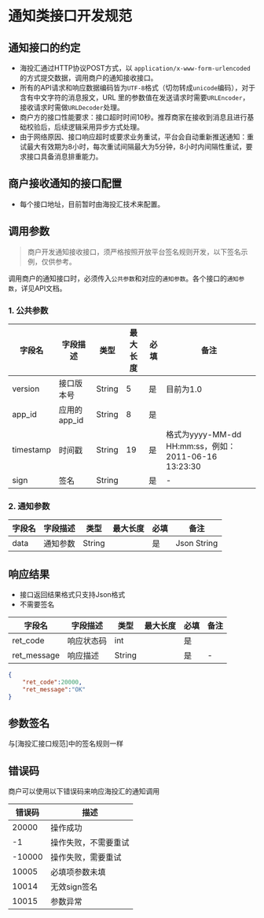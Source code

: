 # 通知类接口开发规范

## 通知接口的约定

* 海投汇通过HTTP协议POST方式，以 `application/x-www-form-urlencoded` 的方式提交数据，调用商户的通知接收接口。
* 所有的API请求和响应数据编码皆为`UTF-8`格式（切勿转成`unicode`编码），对于含有中文字符的消息报文，URL 里的参数值在发送请求时需要`URLEncoder`，接收请求时需做`URLDecoder`处理。
* 商户方的接口性能要求：接口超时时间10秒。推荐商家在接收到消息且进行基础校验后，后续逻辑采用异步方式处理。
* 由于网络原因、接口响应超时或要求业务重试，平台会自动重新推送通知：重试最大有效期为8小时，每次重试间隔最大为5分钟，8小时内间隔性重试，要求接口具备消息排重能力。

## 商户接收通知的接口配置

* 每个接口地址，目前暂时由海投汇技术来配置。

## 调用参数

> 商户开发通知接收接口，须严格按照开放平台签名规则开发，以下签名示例，仅供参考。

调用商户的通知接口时，必须传入`公共参数`和对应的`通知参数`。各个接口的`通知参数`，详见API文档。

### 1. 公共参数

| 字段名    | 字段描述     | 类型   | 最大长度 | 必填 | 备注                                                                                               |
| --------- | ------------ | ------ | -------- | ---- | -------------------------------------------------------------------------------------------------- |
| version   | 接口版本号   | String | 5        | 是   | 目前为1.0                                                                                          |
| app_id    | 应用的app_id | String | 8        | 是   |                                                                                                    |
| timestamp | 时间戳       | String | 19       | 是   | 格式为yyyy-MM-dd HH:mm:ss，例如：2011-06-16 13:23:30 |
| sign      | 签名         | String |          | 是   | -                                                                                                   |

### 2. 通知参数

| 字段名    | 字段描述     | 类型   | 最大长度 | 必填 | 备注                                                                                               |
| --------- | ------------ | ------ | -------- | ---- | -------------------------------------------------------------------------------------------------- |
| data      | 通知参数      | String |          | 是   | Json String                                                                                         |

## 响应结果

* 接口返回结果格式只支持Json格式
* 不需要签名

| 字段名      | 字段描述     | 类型   | 最大长度 | 必填 | 备注                                                                                            |
|-------------|--------------|--------|----------|------|-------------------------------------------------------------------------------------------------|
| ret_code    | 响应状态码    | int |          | 是   |                                                                                                 |
| ret_message | 响应描述     | String |          | 是   | -                                                                                                |

```json
{
    "ret_code":20000,
    "ret_message":"OK"
}
```

## 参数签名

与[海投汇接口规范]中的签名规则一样

## 错误码

商户可以使用以下错误码来响应海投汇的通知调用

| 错误码 | 描述                |
|--------|---------------------|
| 20000  | 操作成功            |
| -1     | 操作失败，不需要重试 |
| -10000 | 操作失败，需要重试   |
| 10005  | 必填项参数未填      |
| 10014  | 无效sign签名        |
| 10015  | 参数异常            |